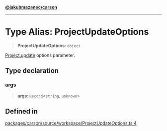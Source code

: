 [**@jakubmazanec/carson**](../README.md)

---

# Type Alias: ProjectUpdateOptions

> **ProjectUpdateOptions**: `object`

[Project.update](../classes/Project.md#update) options parameter.

## Type declaration

### args

> **args**: `Record`\<`string`, `unknown`\>

## Defined in

[packages/carson/source/workspace/ProjectUpdateOptions.ts:4](https://github.com/jakubmazanec/tools/blob/4bb343d3736e4f9f11a014de3241c6054262151e/packages/carson/source/workspace/ProjectUpdateOptions.ts#L4)
